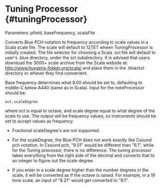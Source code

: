 Tuning Processor {#tuningProcessor}
================

Parameters: pfield, baseFrequency, scalaFile

Converts Blue PCH notation to frequency according to scale values in a
Scala scale file. The scale will default to 12TET wheen TuningProcessor
is initially created. The file selector for choosing a Scala .scl file
will default to user\'s .blue directory, under the scl subdirectory. It
is advised that users download the 3000+ scale archive from the Scala
website at: http://www.huygens-fokker.org/scala/ and place them in the
.blue/scl directory or whever they find convenient.

Base frequency determines what 8.00 should be set to, defaulting to
middle-C below A440 (same as in Scala). Input for the noteProcessor
should be:

    oct.scaleDegree

where oct is equal to octave, and scale degree equal to what degree of
the scale to use. The output will be frequency values, so instruments
should be set to accept values as frequency.

-   Fractional scaleDegree\'s are not supported.

-   For the scaleDegree, the Blue PCH does not work exactly like Csound
    pch notation. In Csound pch, \"8.01\" would be different than
    \"8.1\", while for the Tuning processor, there is no difference. The
    tuning processor takes everything from the right side of the decimal
    and converts that to an integer to figure out the scale degree.

-   If you enter in a scale degree higher than the number degrees in the
    scale, it will be converted as if the octave is raised. For example,
    in a 19 tone scale, an input of \"8.21\" would get converted to
    \"9.1\".
